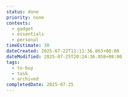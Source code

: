 ```yaml
---
status: done
priority: none
contexts:
  - gadget
  - essentials
  - personal
timeEstimate: 30
dateCreated: 2025-07-22T11:11:36.863+08:00
dateModified: 2025-07-25T20:24:36.958+08:00
tags:
  - to-buy
  - task
  - archived
completedDate: 2025-07-25
---
```


